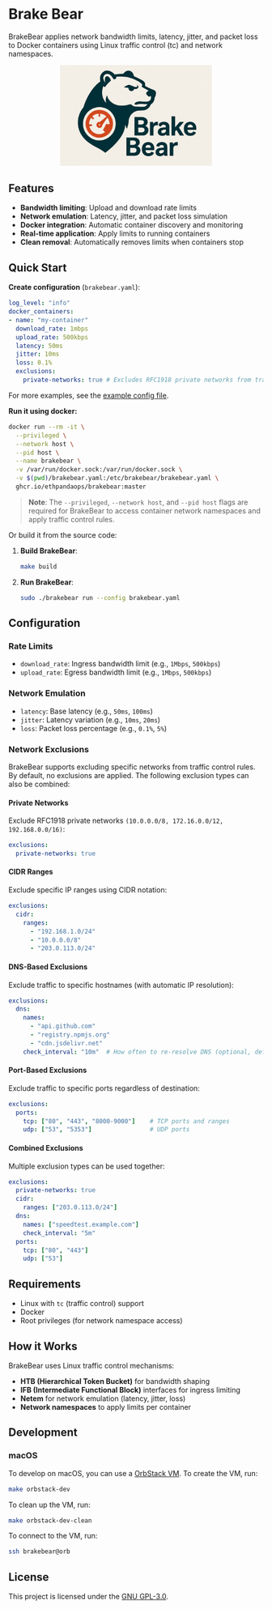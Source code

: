 # Brake Bear


BrakeBear applies network bandwidth limits, latency, jitter, and packet loss to Docker containers using Linux traffic control (tc) and network namespaces.

<div align="center">
  <img src="assets/logo.jpg" alt="BrakeBear Logo" width="300"/>
</div>

## Features

- **Bandwidth limiting**: Upload and download rate limits
- **Network emulation**: Latency, jitter, and packet loss simulation
- **Docker integration**: Automatic container discovery and monitoring
- **Real-time application**: Apply limits to running containers
- **Clean removal**: Automatically removes limits when containers stop

## Quick Start



**Create configuration** (`brakebear.yaml`):
   ```yaml
   log_level: "info"
   docker_containers:
   - name: "my-container"
     download_rate: 1mbps
     upload_rate: 500kbps
     latency: 50ms
     jitter: 10ms
     loss: 0.1%
     exclusions:
       private-networks: true # Excludes RFC1918 private networks from traffic limiting
   ```

For more examples, see the [example config file](brakebear.yaml).

**Run it using docker:**
```bash
docker run --rm -it \
  --privileged \
  --network host \
  --pid host \
  --name brakebear \
  -v /var/run/docker.sock:/var/run/docker.sock \
  -v $(pwd)/brakebear.yaml:/etc/brakebear/brakebear.yaml \
  ghcr.io/ethpandaops/brakebear:master
```
> **Note**: The `--privileged`, `--network host`, and `--pid host` flags are required for BrakeBear to access container network namespaces and apply traffic control rules.

Or build it from the source code:
1. **Build BrakeBear**:
   ```bash
   make build
   ```

2. **Run BrakeBear**:
   ```bash
   sudo ./brakebear run --config brakebear.yaml
   ```

## Configuration

### Rate Limits
- `download_rate`: Ingress bandwidth limit (e.g., `1Mbps`, `500kbps`)
- `upload_rate`: Egress bandwidth limit (e.g., `1Mbps`, `500kbps`)

### Network Emulation
- `latency`: Base latency (e.g., `50ms`, `100ms`)
- `jitter`: Latency variation (e.g., `10ms`, `20ms`)
- `loss`: Packet loss percentage (e.g., `0.1%`, `5%`)

### Network Exclusions
BrakeBear supports excluding specific networks from traffic control rules. By default, no exclusions are applied. The following exclusion types can also be combined:

#### Private Networks
Exclude RFC1918 private networks `(10.0.0.0/8, 172.16.0.0/12, 192.168.0.0/16)`:
```yaml
exclusions:
  private-networks: true
```

#### CIDR Ranges
Exclude specific IP ranges using CIDR notation:
```yaml
exclusions:
  cidr:
    ranges:
      - "192.168.1.0/24"
      - "10.0.0.0/8"
      - "203.0.113.0/24"
```

#### DNS-Based Exclusions
Exclude traffic to specific hostnames (with automatic IP resolution):
```yaml
exclusions:
  dns:
    names:
      - "api.github.com"
      - "registry.npmjs.org"
      - "cdn.jsdelivr.net"
    check_interval: "10m"  # How often to re-resolve DNS (optional, default: 5m)
```

#### Port-Based Exclusions
Exclude traffic to specific ports regardless of destination:
```yaml
exclusions:
  ports:
    tcp: ["80", "443", "8000-9000"]    # TCP ports and ranges
    udp: ["53", "5353"]                # UDP ports
```

#### Combined Exclusions
Multiple exclusion types can be used together:
```yaml
exclusions:
  private-networks: true
  cidr:
    ranges: ["203.0.113.0/24"]
  dns:
    names: ["speedtest.example.com"]
    check_interval: "5m"
  ports:
    tcp: ["80", "443"]
    udp: ["53"]
```

## Requirements

- Linux with `tc` (traffic control) support
- Docker
- Root privileges (for network namespace access)

## How it Works

BrakeBear uses Linux traffic control mechanisms:
- **HTB (Hierarchical Token Bucket)** for bandwidth shaping
- **IFB (Intermediate Functional Block)** interfaces for ingress limiting
- **Netem** for network emulation (latency, jitter, loss)
- **Network namespaces** to apply limits per container


## Development

###
### macOS

To develop on macOS, you can use a [OrbStack VM](https://orbstack.dev/). To create the VM, run:
```bash
make orbstack-dev
```

To clean up the VM, run:
```bash
make orbstack-dev-clean
```

To connect to the VM, run:
```bash
ssh brakebear@orb
```

## License

This project is licensed under the [GNU GPL-3.0](LICENSE).
